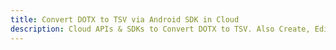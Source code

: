 ---title: Convert DOTX to TSV via Android SDK in Clouddescription: Cloud APIs & SDKs to Convert DOTX to TSV. Also Create, Edit & Render Microsoft Word & OpenOffice documents in the Cloud.---